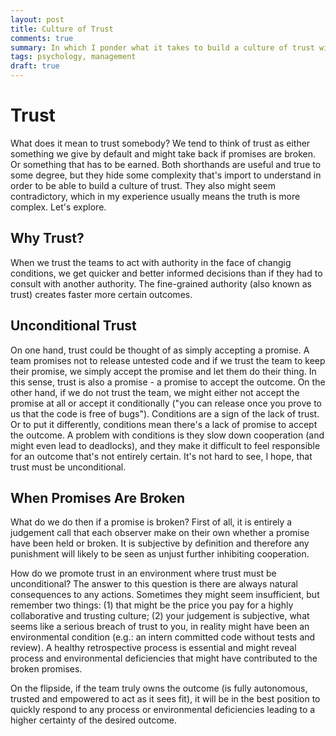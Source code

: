 ```yaml
---
layout: post
title: Culture of Trust
comments: true
summary: In which I ponder what it takes to build a culture of trust within an organization.
tags: psychology, management
draft: true
---
```


# Trust

What does it mean to trust somebody? We tend to think of trust as either something we give by default and might take back if promises are broken. Or something that has to be earned. Both shorthands are useful and true to some degree, but they hide some complexity that's import to understand in order to be able to build a culture of trust. They also might seem contradictory, which in my experience usually means the truth is more complex. Let's explore.

## Why Trust?

When we trust the teams to act with authority in the face of changig conditions, we get quicker and better informed decisions than if they had to consult with another authority. The fine-grained authority (also known as trust) creates faster more certain outcomes.

## Unconditional Trust

On one hand, trust could be thought of as simply accepting a promise. A team promises not to release untested code and if we trust the team to keep their promise, we simply accept the promise and let them do their thing. In this sense, trust is also a promise - a promise to accept the outcome. On the other hand, if we do not trust the team, we might either not accept the promise at all or accept it conditionally ("you can release once you prove to us that the code is free of bugs"). Conditions are a sign of the lack of trust. Or to put it differently, conditions mean there's a lack of promise to accept the outcome. A problem with conditions is they slow down cooperation (and might even lead to deadlocks), and they make it difficult to feel responsible for an outcome that's not entirely certain. It's not hard to see, I hope, that trust must be unconditional.

## When Promises Are Broken

What do we do then if a promise is broken? First of all, it is entirely a judgement call that each observer make on their own whether a promise have been held or broken. It is subjective by definition and therefore any punishment will likely to be seen as unjust further inhibiting cooperation.

How do we promote trust in an environment where trust must be unconditional? The answer to this question is there are always natural consequences to any actions. Sometimes they might seem insufficient, but remember two things: (1) that might be the price you pay for a highly collaborative and trusting culture; (2) your judgement is subjective, what seems like a serious breach of trust to you, in reality might have been an environmental condition (e.g.: an intern committed code without tests and review). A healthy retrospective process is essential and might reveal process and environmental deficiencies that might have contributed to the broken promises.

On the flipside, if the team truly owns the outcome (is fully autonomous, trusted and empowered to act as it sees fit), it will be in the best position to quickly respond to any process or environmental deficiencies leading to a higher certainty of the desired outcome.
